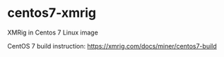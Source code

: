 # centos7-xmrig
XMRig in Centos 7 Linux image 

CentOS 7 build instruction:
https://xmrig.com/docs/miner/centos7-build